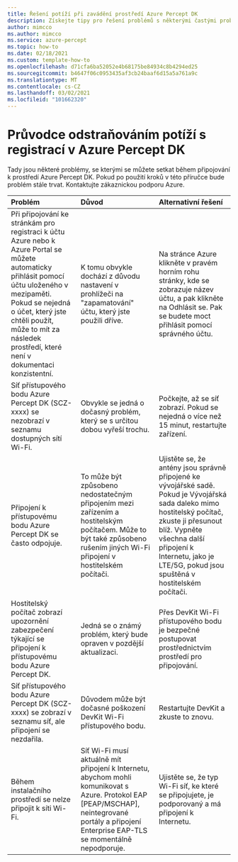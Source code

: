 ```yaml
---
title: Řešení potíží při zavádění prostředí Azure Percept DK
description: Získejte tipy pro řešení problémů s některými častými problémy zjištěnými během připojování.
author: mimcco
ms.author: mimcco
ms.service: azure-percept
ms.topic: how-to
ms.date: 02/18/2021
ms.custom: template-how-to
ms.openlocfilehash: d71cfa6ba52052e4b68175be84934c8b4294ed25
ms.sourcegitcommit: b4647f06c0953435af3cb24baaf6d15a5a761a9c
ms.translationtype: MT
ms.contentlocale: cs-CZ
ms.lasthandoff: 03/02/2021
ms.locfileid: "101662320"
---
```

# <a name="azure-percept-dk-onboarding-experience-troubleshooting-guide"></a>Průvodce odstraňováním potíží s registrací v Azure Percept DK

Tady jsou některé problémy, se kterými se můžete setkat během připojování k prostředí Azure Percept DK. Pokud po použití kroků v této příručce bude problém stále trvat. Kontaktujte zákaznickou podporu Azure.

|Problém|Důvod|Alternativní řešení|
|:-----|:------|:----------|
|Při připojování ke stránkám pro registraci k účtu Azure nebo k Azure Portal se můžete automaticky přihlásit pomocí účtu uloženého v mezipaměti. Pokud se nejedná o účet, který jste chtěli použít, může to mít za následek prostředí, které není v dokumentaci konzistentní.|K tomu obvykle dochází z důvodu nastavení v prohlížeči na "zapamatování" účtu, který jste použili dříve.|Na stránce Azure klikněte v pravém horním rohu stránky, kde se zobrazuje název účtu, a pak klikněte na Odhlásit se. Pak se budete moct přihlásit pomocí správného účtu.|
|Síť přístupového bodu Azure Percept DK (SCZ-xxxx) se nezobrazí v seznamu dostupných sítí Wi-Fi.|Obvykle se jedná o dočasný problém, který se s určitou dobou vyřeší trochu.|Počkejte, až se síť zobrazí. Pokud se nejedná o více než 15 minut, restartujte zařízení.|
|Připojení k přístupovému bodu Azure Percept DK se často odpojuje.|To může být způsobeno nedostatečným připojením mezi zařízením a hostitelským počítačem. Může to být také způsobeno rušením jiných Wi-Fi připojení v hostitelském počítači.|Ujistěte se, že antény jsou správně připojené ke vývojářské sadě. Pokud je Vývojářská sada daleko mimo hostitelský počítač, zkuste ji přesunout blíž. Vypněte všechna další připojení k Internetu, jako je LTE/5G, pokud jsou spuštěná v hostitelském počítači.|
|Hostitelský počítač zobrazí upozornění zabezpečení týkající se připojení k přístupovému bodu Azure Percept DK.|Jedná se o známý problém, který bude opraven v pozdější aktualizaci.|Přes DevKit Wi-Fi přístupového bodu je bezpečné postupovat prostřednictvím prostředí pro připojování.|
|Síť přístupového bodu Azure Percept DK (SCZ-xxxx) se zobrazí v seznamu síť, ale připojení se nezdařila.|Důvodem může být dočasné poškození DevKit Wi-Fi přístupového bodu.|Restartujte DevKit a zkuste to znovu.|
|Během instalačního prostředí se nelze připojit k síti Wi-Fi.|Síť Wi-Fi musí aktuálně mít připojení k Internetu, abychom mohli komunikovat s Azure. Protokol EAP [PEAP/MSCHAP], neintegrované portály a připojení Enterprise EAP-TLS se momentálně nepodporuje.|Ujistěte se, že typ Wi-Fi síť, ke které se připojujete, je podporovaný a má připojení k Internetu.|